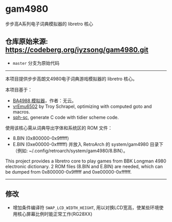 # gam4980

步步高A系列电子词典模拟器的 libretro 核心

## 仓库原始来源: https://codeberg.org/iyzsong/gam4980.git

 - `master` 分支为原始代码

-------

本项目提供步步高朗文4980电子词典游戏模拟器的 libretro 核心。


本项目基于：

* [BA4988 模拟器](https://gitee.com/BA4988/BBK-simulator)，作者：无云。
* [vrEmu6502](https://github.com/visrealm/vrEmu6502) by Troy Schrapel, optimizing with computed goto and macros.
* [sph-sc](https://github.com/sph-mn/sph-sc), generate C code with tidier scheme code.

使用该核心需从词典导出字体和系统区的 ROM 文件：
- 8.BIN (0x800000-0x9fffff)
- E.BIN (0xe00000-0xffffff)
并放入 RetroArch 的 system/gam4980 目录下（例如: ~/.config/retroarch/system/gam4980/8.BIN）。


This project provides a libretro core to play games from BBK Longman
4980 electronic dictionary.  2 ROM files (8.BIN and E.BIN) are needed,
which can be dumped from 0x800000-0x9fffff and 0xe00000-0xffffff.

-------

## 修改

 - 增加条件编译符 `SWAP_LCD_WIDTH_HEIGHT`, 用以对换LCD宽高，使某些环境使用核心屏幕比例时能正常工作(RG28XX)